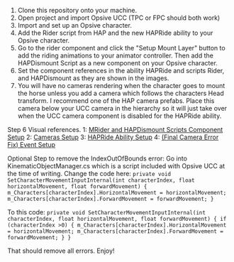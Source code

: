 1) Clone this repository onto your machine.
2) Open project and import Opsive UCC (TPC or FPC should both work)
3) Import and set up an Opsive character.
4) Add the Rider script from HAP and the new HAPRide ability to your Opsive character.
5) Go to the rider component and click the "Setup Mount Layer" button to add the riding animations to your animator controller. Then add the HAPDismount Script as a new component on your Opsive character.
6) Set the component references in the ability HAPRide and scripts Rider, and HAPDismount as they are shown in the images.
7) You will have no cameras rendering when the character goes to mount the horse unless you add a camera which follows the characters Head transform. I recommend one of the HAP camera prefabs. Place this camera below your UCC camera in the hierarchy so it will just take over when the UCC camera component is disabled for the HAPRide ability.

Step 6 Visual references.
1:
[MRider and HAPDismount Scripts Component Setup](https://pasteboard.co/IKbtLRD.jpg)
2:
[Cameras Setup](https://pasteboard.co/IKbsXpV.jpg)
3:
[HAPRide Ability Setup](https://pasteboard.co/IKbtaxm.jpg)
4:
[(Final Camera Error Fix) Event Setup](https://pasteboard.co/INcuX2v.jpg)

Optional Step to remove the IndexOutOfBounds error:
Go into KinematicObjectManager.cs which is a script included with Opsive UCC at the time of writing.
Change the code here:
 `private void SetCharacterMovementInputInternal(int characterIndex, float horizontalMovement, float forwardMovement)
        {
            m_Characters[characterIndex].HorizontalMovement = horizontalMovement;
            m_Characters[characterIndex].ForwardMovement = forwardMovement;
        }`
        
To this code:
 `private void SetCharacterMovementInputInternal(int characterIndex, float horizontalMovement, float forwardMovement)
        {
            if (characterIndex >0) {
            m_Characters[characterIndex].HorizontalMovement = horizontalMovement;
            m_Characters[characterIndex].ForwardMovement = forwardMovement;
            }
        }`

That should remove all errors.
Enjoy!

